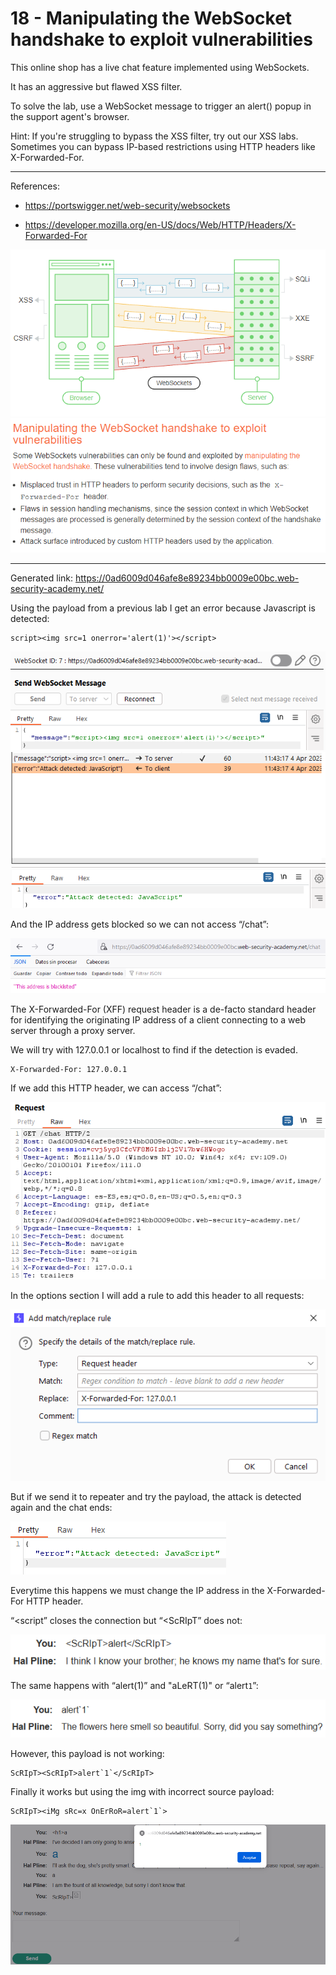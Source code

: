 
# 18 - Manipulating the WebSocket handshake to exploit vulnerabilities

This online shop has a live chat feature implemented using WebSockets.

It has an aggressive but flawed XSS filter.

To solve the lab, use a WebSocket message to trigger an alert() popup in the support agent's browser.

Hint: If you're struggling to bypass the XSS filter, try out our XSS labs. Sometimes you can bypass IP-based restrictions using HTTP headers like X-Forwarded-For.

---------------------------------------------

References: 

- https://portswigger.net/web-security/websockets

- https://developer.mozilla.org/en-US/docs/Web/HTTP/Headers/X-Forwarded-For





![img](images/18%20-%20Manipulating%20the%20WebSocket%20handshake%20to%20exploit%20vulnerabilities/1.png)
![img](images/18%20-%20Manipulating%20the%20WebSocket%20handshake%20to%20exploit%20vulnerabilities/2.png)

---------------------------------------------

Generated link: https://0ad6009d046afe8e89234bb0009e00bc.web-security-academy.net/


Using the payload from a previous lab I get an error because Javascript is detected:

```
script><img src=1 onerror='alert(1)'></script>
```






![img](images/18%20-%20Manipulating%20the%20WebSocket%20handshake%20to%20exploit%20vulnerabilities/3.png)
![img](images/18%20-%20Manipulating%20the%20WebSocket%20handshake%20to%20exploit%20vulnerabilities/4.png)

And the IP address gets blocked so we can not access “/chat”:



![img](images/18%20-%20Manipulating%20the%20WebSocket%20handshake%20to%20exploit%20vulnerabilities/5.png)

The X-Forwarded-For (XFF) request header is a de-facto standard header for identifying the originating IP address of a client connecting to a web server through a proxy server.

We will try with 127.0.0.1 or localhost to find if the detection is evaded.

```
X-Forwarded-For: 127.0.0.1
```

If we add this HTTP header, we can access “/chat”:



![img](images/18%20-%20Manipulating%20the%20WebSocket%20handshake%20to%20exploit%20vulnerabilities/6.png)

In the options section I will add a rule to add this header to all requests:



![img](images/18%20-%20Manipulating%20the%20WebSocket%20handshake%20to%20exploit%20vulnerabilities/7.png)

But if we send it to repeater and try the payload, the attack is detected again and the chat ends:



![img](images/18%20-%20Manipulating%20the%20WebSocket%20handshake%20to%20exploit%20vulnerabilities/8.png)

Everytime this happens we must change the IP address in the X-Forwarded-For HTTP header.

“<script” closes the connection but “<ScRIpT” does not:



![img](images/18%20-%20Manipulating%20the%20WebSocket%20handshake%20to%20exploit%20vulnerabilities/9.png)

The same happens with “alert(1)” and "aLeRT(1)" or “alert`1`”:



![img](images/18%20-%20Manipulating%20the%20WebSocket%20handshake%20to%20exploit%20vulnerabilities/10.png)

However, this payload is not working:

```
ScRIpT><ScRIpT>alert`1`</ScRIpT>
```

Finally it works but using the img with incorrect source payload:

```
ScRIpT><iMg sRc=x OnErRoR=alert`1`>
```



![img](images/18%20-%20Manipulating%20the%20WebSocket%20handshake%20to%20exploit%20vulnerabilities/11.png)
